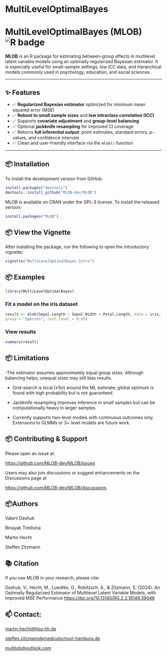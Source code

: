 
# MultiLevelOptimalBayes

<!-- badges: start -->
<!-- badges: end -->

# MultiLevelOptimalBayes (MLOB) <img src="https://img.shields.io/badge/R-CRAN-blue.svg" alt="R badge" />

**MLOB** is an R package for estimating between-group effects in
multilevel latent variable models using an optimally regularized
Bayesian estimator. It is especially useful for small-sample settings,
low ICC data, and hierarchical models commonly used in psychology,
education, and social sciences.

------------------------------------------------------------------------

## ✨ Features

- ✅ **Regularized Bayesian estimator** optimized for minimum mean
  squared error (MSE)
- ✅ **Robust to small sample sizes** and **low intraclass correlation
  (ICC)**
- ✅ Supports **covariate adjustment** and **group-level balancing**
- ✅ Optional **jackknife resampling** for improved CI coverage
- ✅ Returns **full inferential output**: point estimates, standard
  errors, p-values, and confidence intervals
- ✅ Clean and user-friendly interface via the `mlob()` function

------------------------------------------------------------------------

## 📦 Installation

To install the development version from GitHub:

```r
install.packages("devtools")
devtools::install_github("MLOB-dev/MLOB")
```

MLOB is available on CRAN under the GPL-3 license. To install the
released version: 
```r
install.packages("MLOB")
```

## 📦 View the Vignette

After installing the package, run the following to open the introductory
vignette:
```r
vignette("MultiLevelOptimalBayes-Intro")
```

## 📦 Examples

```r
library(MultiLevelOptimalBayes)
```

### Fit a model on the iris dataset

```r
result <- mlob(Sepal.Length ~ Sepal.Width + Petal.Length, data = iris,
group = "Species", conf.level = 0.95)
```

### View results

```r
summary(result)
```

## 📦 Limitations

-The estimator assumes approximately equal group sizes. Although
balancing helps, unequal sizes may still bias results.

- Grid-search is local (±5σ) around the ML estimate; global optimum is 
  found with high probability but is not guaranteed.

- Jackknife resampling improves inference in small samples but can be
  computationally heavy in larger samples.

- Currently supports two-level models with continuous outcomes only.
  Extensions to GLMMs or 3+ level models are future work.

## 📦 Contributing & Support

Please open an issue at:

<https://github.com/MLOB-dev/MLOB/issues>

Users may also join discussions or suggest enhancements on the
Discussions page at

<https://github.com/MLOB-dev/MLOB/discussions>.

## 📦Authors

Valerii Dashuk

Binayak Timilsina

Martin Hecht

Steffen Zitzmann

## 📚 Citation

If you use MLOB in your research, please cite:

Dashuk, V., Hecht, M., Luedtke, O., Robitzsch, A., & Zitzmann, S. (2024).
An Optimally Regularized Estimator of Multilevel Latent Variable Models,
with Improved MSE Performance
<https://doi.org/10.13140/RG.2.2.18148.39048>

## 📫 Contact:

<martin.hecht@hsu-hh.de>

<steffen.zitzmann@medicalschool-hamburg.de>

<multilob@outlook.com>
